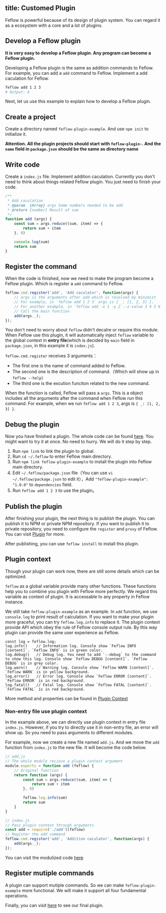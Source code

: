 title: Customed Plugin
---

Feflow is powerful because of its design of plugin system. You can regard it as a ecosystem with a core and a lot of plugins.

## Develop a Feflow plugin

**It is very easy to develop a Feflow plugin. Any program can become a Feflow plugin.**

Developing a Feflow plugin is the same as addition commands to Feflow. For example, you can add a `add` command to Feflow. Implement a add caculation for Feflow.

```sh
feflow add 1 2 3
# Output: 6
```

Next, let us use this example to explain how to develop a Feflow plugin.

## Create a project

Create a directory named `feflow-plugin-example`. And use `npm init` to initialize it.

**Attention. All the plugin projects should start with `feflow-plugin-`. And the `name` field in `package.json` should be the same as directory name**

## Write code

Create a `index.js` file. Implement addition caculation. Currently you don't need to think about things related Feflow plugin. You just need to finish your code.

```js
/**
 * Add caculation
 * @param  {Array} args Some numbers needed to be add
 * @return {number} Result of sum
 */
function add (args) {
    const sum = args.reduce((sum, item) => {
        return sum + item
    }, 0)

    console.log(sum)
    return sum
}
```

## Register the command

When the code is finished, now we need to make the program become a Feflow plugin. Which is register a `add` command to Feflow.

```js
feflow.cmd.register('add', 'Add caculator', function(args) {
    // args is the arguments after add which is resolved by minimist
    // For example, in `feflow add 1 2 3` args is { _: [1, 2, 3] }，
    // For another example, in `feflow add -x 1 -y 2 --z-value 3 4 5 6` args is { _: [ 4, 5, 6 ], x: 1, y: 2, 'z-value': 3 }
    // Call the main function
    add(args._);
});
```

You don't need to worry about `feflow` didn't decalre or require this module. When Feflow use this plugin, it will automatically inject `feflow` variable to the global context in **entry file**(which is decided by `main` field in `package.json`, in this example it is `index.js`).

`feflow.cmd.register` receives 3 arguments：

* The first one is the name of command added to Feflow.
* The second one is the description of command.（Which will show up in `feflow --help`）
* The third one is the excution funciton related to the new command.

When the function is called, Feflow will pass a `args`. This is a object includes all the arguments after the command when Feflow run this command. For example, when we run `feflow add 1 2 3`, args is `{ _: [1, 2, 3] }`.

## Debug the plugin

Now you have finished a plugin. The whole code can be found [here](https://github.com/feflow/feflow-plugin-example/tree/e21b0b5c5f5b860e78e5d914f4ce4ccf366eee8d). You might want to try it at once. No need to hurry. We will do it step by step.

1. Run `npm link` to link the plugin to global.
1. Run `cd ~/.feflow` to enter Feflow main directory.
1. Run `npm link feflow-plugin-example` to install the plugin into Feflow main directory.
1. Edit `~/.feflow/package.json` file（You can use `vi ~/.feflow/package.json` to edit it），Add `"feflow-plugin-example": "1.0.0"` to `dependencies` field.
1. Run `feflow add 1 2 3` to use the plugin。

## Publish the plugin

After finishing your plugin, the next thing is to publish the plugin. You can publish it to NPM or private NPM repository. If you want to publish it to private repository, you need to configure the `register` and `proxy` of Feflow. You can visit [Plugin](./base-plugins-inner) for more.

After publishing, you can use `feflow install` to install this plugin.

## Plugin context

Though your plugin can work now, there are still some details which can be optimized.

`feflow` as a global variable provide many other functions. These functions help you to combine you plugin with Feflow more perfectly. We regard this variable as context of plugin. It is accessable to any property in Feflow instance.

We still take `feflow-plugin-example` as an example. In `add` function, we use `console.log` to print result of calculation. If you want to make your plugin more graceful, you can try `feflow.log.info` to replace it. The plugin context provide API which obey the rule of Feflow console output rule. By this way plugin can provide the same user experience as Feflow.

```
const log = feflow.log;
log.info()    // Information log. Console show `Feflow INFO [content]`. `Feflow INFO` is in green color.
log.debug()   // Debug log. You need to add `--debug` to the command to show this log. Console show `Feflow DEBUG [content]`. `Feflow DEBUG` is in grey color.
log.warn()    // Warning log. Console show `Feflow WARN [content]`. `Feflow WARN` is in yellow background.
log.error()   // Error log. Console show `Feflow ERROR [content]`. `Feflow ERROR` is in red background.
log.fatal()   // Fatal log. Console show `Feflow FATAL [content]`. `Feflow FATAL` is in red background.
```

More method and properties can be found in [Plugin Context](./advance-plugins-context.html)

### Non-entry file use plugin context

In the example above, we can directly use plugin context in entry file `index.js`. However, if you try to directly use it in non-entry file, an error will show up. So you need to pass arguments to different modules.

For example, now we create a new file named `add.js`. And we move the `add` function from `index.js` to the new file. It will become the code below.

```js
// add.js
// The whole module recieve a plugin context argument
module.exports = function add (feflow) {
    // Original function
    return function (args) {
        const sum = args.reduce((sum, item) => {
            return sum + item
        }, 0)

        feflow.log.info(sum)
        return sum
    }
}

// index.js
// Pass plugin context through arguments
const add = require('./add')(feflow)
// Register the add command
feflow.cmd.register('add', 'Addition caculator', function(args) {
    add(args._);
});
```

You can visit the modulized code [here](https://github.com/feflow/feflow-plugin-example/tree/36127e14a6bc7ea0cd696a35f4b59255349d19bc)

## Register mutiple commands

A plugin can support mutiple commands. So we can make `feflow-plugin-example` more functional. We will make it support all four fundamental operations.

Finally, you can visit [here](https://github.com/feflow/feflow-plugin-example) to see our final plugin.
